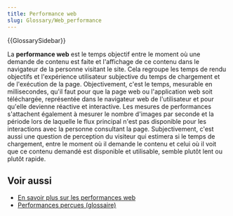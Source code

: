 ```yaml
---
title: Performance web
slug: Glossary/Web_performance
---
```


{{GlossarySidebar}}

La **performance web** est le temps objectif entre le moment où une demande de contenu est faite et l'affichage de ce contenu dans le navigateur de la personne visitant le site. Cela regroupe les temps de rendu objectifs et l'expérience utilisateur subjective du temps de chargement et de l'exécution de la page. Objectivement, c'est le temps, mesurable en millisecondes, qu'il faut pour que la page web ou l'application web soit téléchargée, représentée dans le navigateur web de l'utilisateur et pour qu'elle devienne réactive et interactive. Les mesures de performances s'attachent également à mesurer le nombre d'images par seconde et la période lors de laquelle le flux principal n'est pas disponible pour les interactions avec la personne consultant la page. Subjectivement, c'est aussi une question de perception du visiteur qui estimera si le temps de chargement, entre le moment où il demande le contenu et celui où il voit que ce contenu demandé est disponible et utilisable, semble plutôt lent ou plutôt rapide.

## Voir aussi

- [En savoir plus sur les performances web](/fr/docs/Learn/Performance)
- [Performances perçues (glossaire)](/fr/docs/Glossary/Perceived_performance)
